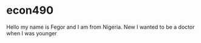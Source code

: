# econ490

Hello my name is Fegor and I am from Nigeria. New
I wanted to be a doctor when I was younger